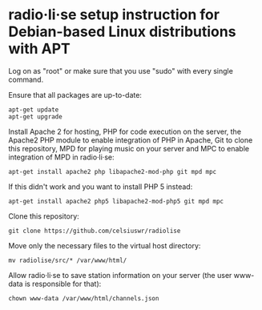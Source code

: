 # radio·li·se setup instruction for Debian-based Linux distributions with APT

Log on as "root" or make sure that you use "sudo" with every single command.

Ensure that all packages are up-to-date:

    apt-get update
    apt-get upgrade
    
Install Apache 2 for hosting, PHP for code execution on the server, the Apache2 PHP module to enable integration of PHP in Apache, Git to clone this repository, MPD for playing music on your server and MPC to enable integration of MPD in radio·li·se:
    
    apt-get install apache2 php libapache2-mod-php git mpd mpc
    
If this didn't work and you want to install PHP 5 instead:

    apt-get install apache2 php5 libapache2-mod-php5 git mpd mpc
    
Clone this repository:
    
    git clone https://github.com/celsiuswr/radiolise
    
Move only the necessary files to the virtual host directory:
    
    mv radiolise/src/* /var/www/html/
    
Allow radio·li·se to save station information on your server (the user www-data is responsible for that):
    
    chown www-data /var/www/html/channels.json
